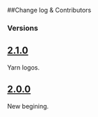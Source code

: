##Change log & Contributors

### Versions

## [2.1.0](#2.1.0)
Yarn logos.

## [2.0.0](#2.0.0)
New begining.
